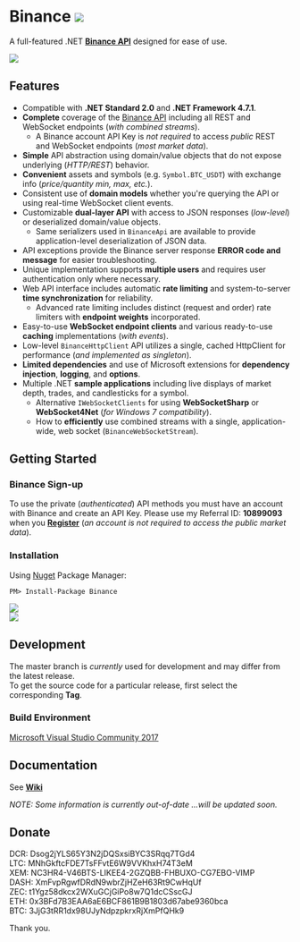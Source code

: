 # Binance ![](https://github.com/sonvister/Binance/blob/master/images/logo.png?raw=true)
A full-featured .NET **[Binance API](https://www.binance.com/restapipub.html)** designed for ease of use.

[![](https://img.shields.io/github/last-commit/sonvister/Binance.svg)](https://github.com/sonvister/Binance)

## Features
* Compatible with **.NET Standard 2.0** and **.NET Framework 4.7.1**.
* **Complete** coverage of the [Binance API](https://www.binance.com/restapipub.html) including all REST and WebSocket endpoints (*with combined streams*).
  * A Binance account API Key is *not required* to access *public* REST and WebSocket endpoints (*most market data*).
* **Simple** API abstraction using domain/value objects that do not expose underlying (*HTTP/REST*) behavior.
* **Convenient** assets and symbols (e.g. `Symbol.BTC_USDT`) with exchange info (*price/quantity min, max, etc.*).
* Consistent use of **domain models** whether you're querying the API or using real-time WebSocket client events.
* Customizable **dual-layer API** with access to JSON responses (*low-level*) or deserialized domain/value objects.
  * Same serializers used in `BinanceApi` are available to provide application-level deserialization of JSON data.
* API exceptions provide the Binance server response **ERROR code and message** for easier troubleshooting.
* Unique implementation supports **multiple users** and requires user authentication only where necessary.
* Web API interface includes automatic **rate limiting** and system-to-server **time synchronization** for reliability.
  * Advanced rate limiting includes distinct (request and order) rate limiters with **endpoint weights** incorporated. 
* Easy-to-use **WebSocket endpoint clients** and various ready-to-use **caching** implementations (*with events*).
* Low-level `BinanceHttpClient` API utilizes a single, cached HttpClient for performance (*and implemented as singleton*).
* **Limited dependencies** and use of Microsoft extensions for **dependency injection**, **logging**, and **options**.
* Multiple .NET **sample applications** including live displays of market depth, trades, and candlesticks for a symbol.
  * Alternative `IWebSocketClients` for using **WebSocketSharp** or **WebSocket4Net** (*for Windows 7 compatibility*).
  * How to **efficiently** use combined streams with a single, application-wide, web socket (`BinanceWebSocketStream`).

## Getting Started
### Binance Sign-up
To use the private (*authenticated*) API methods you must have an account with Binance and create an API Key. Please use my Referral ID: **10899093** when you [**Register**](https://www.binance.com/register.html?ref=10899093) (*an account is not required to access the public market data*).

### Installation
Using [Nuget](https://www.nuget.org/packages/Binance/) Package Manager:
```
PM> Install-Package Binance
```
[![](https://img.shields.io/nuget/v/Binance.svg)](https://www.nuget.org/packages/Binance)\
[![](https://img.shields.io/nuget/dt/Binance.svg)](https://www.nuget.org/packages/Binance)

## Development
The master branch is *currently* used for development and may differ from the latest release.\
To get the source code for a particular release, first select the corresponding **Tag**.

### Build Environment
[Microsoft Visual Studio Community 2017](https://www.visualstudio.com/vs/community/)

## Documentation
See [**Wiki**](https://github.com/sonvister/Binance/wiki)

*NOTE: Some information is currently out-of-date ...will be updated soon.*

## Donate
DCR: Dsog2jYLS65Y3N2jDQSxsiBYC3SRqq7TGd4\
LTC: MNhGkftcFDE7TsFFvtE6W9VVKhxH74T3eM\
XEM: NC3HR4-V46BTS-LIKEE4-2GZQBB-FHBUXO-CG7EBO-VIMP\
DASH: XmFvpRgwfDRdN9wbrZjHZeH63Rt9CwHqUf\
ZEC: t1Ygz58dkcx2WXuGCjGiPo8w7Q1dcCSscGJ\
ETH: 0x3BFd7B3EAA6aE6BCF861B9B1803d67abe9360bca\
BTC: 3JjG3tRR1dx98UJyNdpzpkrxRjXmPfQHk9

Thank you.
